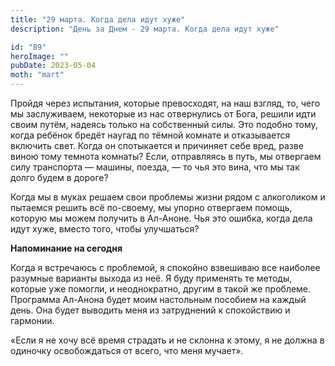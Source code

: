 ```yaml
---
title: "29 марта. Когда дела идут хуже"
description: "День за Днем - 29 марта. Когда дела идут хуже"

id: "89"
heroImage: ""
pubDate: 2023-05-04
moth: "mart"
---
```


Пройдя через испытания, которые превосходят, на наш взгляд, то, чего мы
заслуживаем, некоторые из нас отвернулись от Бога, решили идти своим путём,
надеясь только на собственный силы. Это подобно тому, когда ребёнок бредёт
наугад по тёмной комнате и отказывается включить свет. Когда он спотыкается и
причиняет себе вред, разве виною тому темнота комнаты? Если, отправляясь в
путь, мы отвергаем силу транспорта — машины, поезда, — то чья это вина, что мы
так долго будем в дороге?

Когда мы в муках решаем свои проблемы жизни рядом с алкоголиком и пытаемся
решить всё по-своему, мы упорно отвергаем помощь, которую мы можем получить в
Ал-Аноне. Чья это ошибка, когда дела идут хуже, вместо того, чтобы улучшаться?

**Напоминание на сегодня**

Когда я встречаюсь с проблемой, я спокойно взвешиваю все наиболее разумные
варианты выхода из неё. Я буду применять те методы, которые уже помогли, и
неоднократно, другим в такой же проблеме. Программа Ал-Анона будет моим
настольным пособием на каждый день. Она будет выводить меня из затруднений к
спокойствию и гармонии.

«Если я не хочу всё время страдать и не склонна к этому, я не должна в
одиночку освобождаться от всего, что меня мучает».
